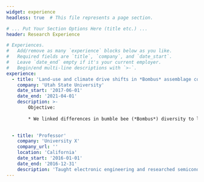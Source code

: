 ```yaml
---
widget: experience
headless: true  # This file represents a page section.

# ... Put Your Section Options Here (title etc.) ...
header: Research Experience

# Experiences.
#   Add/remove as many `experience` blocks below as you like.
#   Required fields are `title`, `company`, and `date_start`.
#   Leave `date_end` empty if it's your current employer.
#   Begin/end multi-line descriptions with `>-`.
experience:
  - title: 'Land-use and climate drive shifts in *Bombus* assemblage composition'
    company: 'Utah State University'
    date_start: '2017-06-01'
    date_end: '2021-04-01'
    description: >-
        Objective:
        
        * We linked differences in bumble bee (*Bombus*) diversity to landscape composition and climate in agroecosystems in order to understand their co-occurring effects. 

        
  - title: 'Professor'
    company: 'University X'
    company_url: ''
    location: 'California'
    date_start: '2016-01-01'
    date_end: '2016-12-31'
    description: 'Taught electronic engineering and researched semiconductor physics.'
---
```

